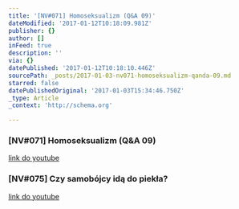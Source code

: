 ```yaml
---
title: '[NV#071] Homoseksualizm (Q&A 09)'
dateModified: '2017-01-12T10:18:09.981Z'
publisher: {}
author: []
inFeed: true
description: ''
via: {}
datePublished: '2017-01-12T10:18:10.446Z'
sourcePath: _posts/2017-01-03-nv071-homoseksualizm-qanda-09.md
starred: false
datePublishedOriginal: '2017-01-03T15:34:46.750Z'
_type: Article
_context: 'http://schema.org'

---
```

### \[NV\#071\] Homoseksualizm (Q&A 09)
[link do youtube][0]

### \[NV\#075\] Czy samobójcy idą do piekła?
[link do youtube][1]

[0]: https://www.youtube.com/watch?v=bEdvItaf3zM&t=2s
[1]: https://www.youtube.com/watch?v=aJWjigiSNbk